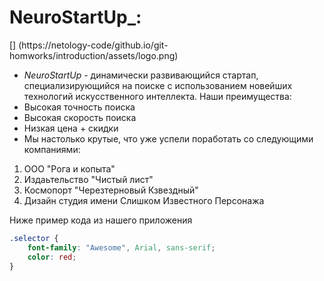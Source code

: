 # NeuroStartUp_:
[] (https://netology-code/github.io/git-homworks/introduction/assets/logo.png)
* *NeuroStartUp* - динамически развивающийся стартап, специализирующийся на поиске с использованием новейших технологий искусственного интеллекта.
Наши преимущества:
* Высокая точность поиска
* Высокая скорость поиска
* Низкая цена + скидки
* Мы настолько крутые, что уже успели поработать со следующими компаниями:
1. ООО "Рога и копыта"
2. Издаьтельство "Чистый лист"
3. Космопорт "Черезтерновый Кзвездный"
4. Дизайн студия имени Слишком Известного Персонажа

Ниже пример кода из нашего приложения
```css
.selector {
    font-family: "Awesome", Arial, sans-serif;
    color: red;
}
```